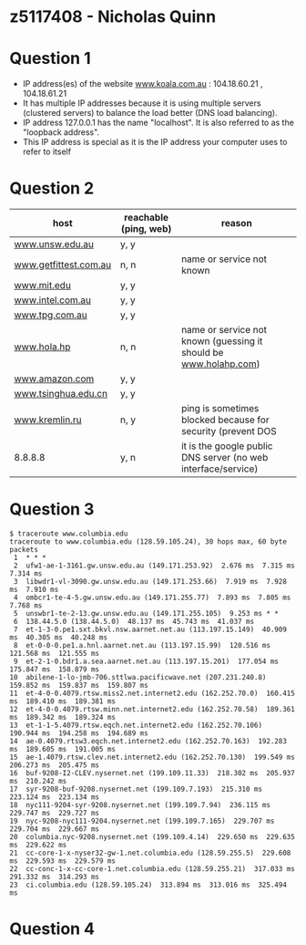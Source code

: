 # z5117408 - Nicholas Quinn

# Question 1

* IP address(es) of the website www.koala.com.au : 104.18.60.21 , 104.18.61.21
* It has multiple IP addresses because it is using multiple servers (clustered servers) to balance the load better (DNS load balancing). 
* IP address 127.0.0.1 has the name "localhost". It is also referred to as the "loopback address".
* This IP address is special as it is the IP address your computer uses to refer to itself

# Question 2

| host                  | reachable (ping, web) | reason                                                           |
|-----------------------|-----------------------|------------------------------------------------------------------|
| www.unsw.edu.au       | y, y                  |                                                                  |
| www.getfittest.com.au | n, n                  | name or service not known                                        |
| www.mit.edu           | y, y                  |                                                                  |
| www.intel.com.au      | y, y                  |                                                                  |
| www.tpg.com.au        | y, y                  |                                                                  |
| www.hola.hp           | n, n                  | name or service not known (guessing it should be www.holahp.com) |
| www.amazon.com        | y, y                  |                                                                  |
| www.tsinghua.edu.cn   | y, y                  |                                                                  |
| www.kremlin.ru        | n, y                  | ping is sometimes blocked because for security (prevent DOS      |
| 8.8.8.8               | y, n                  | it is the google public DNS server (no web interface/service)    |

# Question 3

~~~
$ traceroute www.columbia.edu
traceroute to www.columbia.edu (128.59.105.24), 30 hops max, 60 byte packets
 1  * * *
 2  ufw1-ae-1-3161.gw.unsw.edu.au (149.171.253.92)  2.676 ms  7.315 ms  7.314 ms
 3  libwdr1-vl-3090.gw.unsw.edu.au (149.171.253.66)  7.919 ms  7.928 ms  7.910 ms
 4  ombcr1-te-4-5.gw.unsw.edu.au (149.171.255.77)  7.893 ms  7.805 ms  7.768 ms
 5  unswbr1-te-2-13.gw.unsw.edu.au (149.171.255.105)  9.253 ms * *
 6  138.44.5.0 (138.44.5.0)  48.137 ms  45.743 ms  41.037 ms
 7  et-1-3-0.pe1.sxt.bkvl.nsw.aarnet.net.au (113.197.15.149)  40.909 ms  40.305 ms  40.248 ms
 8  et-0-0-0.pe1.a.hnl.aarnet.net.au (113.197.15.99)  120.516 ms  121.568 ms  121.555 ms
 9  et-2-1-0.bdr1.a.sea.aarnet.net.au (113.197.15.201)  177.054 ms  175.847 ms  158.879 ms
10  abilene-1-lo-jmb-706.sttlwa.pacificwave.net (207.231.240.8)  159.852 ms  159.837 ms  159.807 ms
11  et-4-0-0.4079.rtsw.miss2.net.internet2.edu (162.252.70.0)  160.415 ms  189.410 ms  189.381 ms
12  et-4-0-0.4079.rtsw.minn.net.internet2.edu (162.252.70.58)  189.361 ms  189.342 ms  189.324 ms
13  et-1-1-5.4079.rtsw.eqch.net.internet2.edu (162.252.70.106)  190.944 ms  194.258 ms  194.689 ms
14  ae-0.4079.rtsw3.eqch.net.internet2.edu (162.252.70.163)  192.283 ms  189.605 ms  191.005 ms
15  ae-1.4079.rtsw.clev.net.internet2.edu (162.252.70.130)  199.549 ms  206.273 ms  205.475 ms
16  buf-9208-I2-CLEV.nysernet.net (199.109.11.33)  218.302 ms  205.937 ms  210.242 ms
17  syr-9208-buf-9208.nysernet.net (199.109.7.193)  215.310 ms  223.124 ms  223.134 ms
18  nyc111-9204-syr-9208.nysernet.net (199.109.7.94)  236.115 ms  229.747 ms  229.727 ms
19  nyc-9208-nyc111-9204.nysernet.net (199.109.7.165)  229.707 ms  229.704 ms  229.667 ms
20  columbia.nyc-9208.nysernet.net (199.109.4.14)  229.650 ms  229.635 ms  229.622 ms
21  cc-core-1-x-nyser32-gw-1.net.columbia.edu (128.59.255.5)  229.608 ms  229.593 ms  229.579 ms
22  cc-conc-1-x-cc-core-1.net.columbia.edu (128.59.255.21)  317.033 ms  291.332 ms  314.293 ms
23  ci.columbia.edu (128.59.105.24)  313.894 ms  313.016 ms  325.494 ms
~~~

# Question 4
